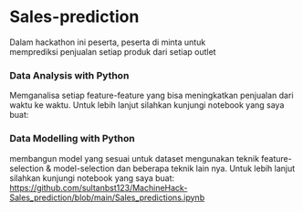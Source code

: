 # Sales-prediction
Dalam hackathon ini peserta, peserta di minta untuk  
memprediksi penjualan setiap produk dari setiap outlet

### Data Analysis with Python
Memganalisa setiap feature-feature yang bisa meningkatkan penjualan dari waktu ke waktu. 
Untuk lebih lanjut silahkan kunjungi notebook yang saya buat:

### Data Modelling with Python
membangun model yang sesuai untuk dataset mengunakan teknik feature-selection & model-selection dan beberapa teknik lain nya. 
Untuk lebih lanjut silahkan kunjungi notebook yang saya buat:
https://github.com/sultanbst123/MachineHack-Sales_prediction/blob/main/Sales_predictions.ipynb
